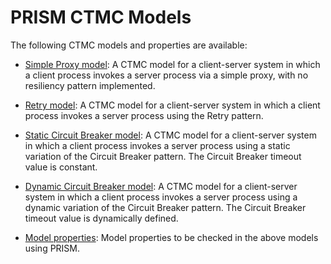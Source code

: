 # PRISM CTMC Models

The following CTMC models and properties are available:

* [Simple Proxy model](./simple-proxy-ctmc.prism): A CTMC model for a client-server system in which a client process invokes a server process via a simple proxy, with no resiliency pattern implemented.

* [Retry model](./retry-ctmc.prism): A CTMC model for a client-server system in which a client process invokes 
a server process using the Retry pattern.

* [Static Circuit Breaker model](./static-circuit-breaker-ctmc.prism): A CTMC model for a client-server system in which a client process invokes a server process using a static variation of the Circuit Breaker pattern. The Circuit Breaker timeout value is constant.

* [Dynamic Circuit Breaker model](./dynamic-circuit-breaker-ctmc.prism): A CTMC model for a client-server system in which a client process invokes a server process using a dynamic variation of the Circuit Breaker pattern. The Circuit Breaker timeout value is dynamically defined.

* [Model properties](./patterns-ctmc.props): Model properties to be checked in the above models using PRISM.


